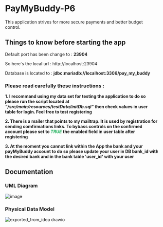 # PayMyBuddy-P6

This application strives for more secure payments and better budget control.

## Things to know before starting the app

Default port has been change to  : **23904**

So here's the local url  : http://localhost:23904

Database is located to : **jdbc:mariadb://localhost:3306/pay_my_buddy**

### Please read carefully these instructions :

**1.    I recommand using my data set for testing the application to do so please run the script located at ***"/src/main/resources/testData/initDb.sql"*** then check values in user table for login. Feel free to test registering**

**2.   There is a mailer that points to my mailtrap. It is used by registration for sending comfirmations links.
To bybass controls on the confirmed account please set to <span style="color: #26B260">***TRUE***</span> the enabled field in user table after registering**

**3. At the moment you cannot link within the App the bank and your payMyBuddy account to do so please update your user in DB bank_id with the desired bank and in the bank table 'user_id' with your user**


## Documentation
### UML Diagram
![image](https://github.com/FlorianFortier/PayMyBuddy-P6/assets/78166457/02c75f28-841a-4ef3-87ca-f66acbbc7e5a)



### Physical Data Model
![exported_from_idea drawio](https://github.com/FlorianFortier/PayMyBuddy-P6/assets/78166457/7124fcb2-10b0-404d-b2a2-ef7b46bb34ab)

